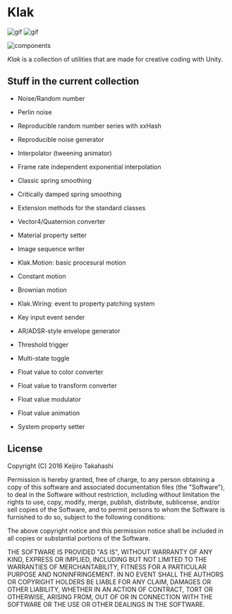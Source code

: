 Klak
====

![gif](http://49.media.tumblr.com/dfba0ff232f0bb76dc10a25026a888a2/tumblr_o0q7hmMfYU1qio469o1_400.gif)
![gif](http://49.media.tumblr.com/c2a6d1359aefd3c205a89fec7561ebbd/tumblr_o0sabaXTwl1qio469o1_400.gif)

![components](https://41.media.tumblr.com/4932807bd1f18d005d0c6369e88a952b/tumblr_o0y7kqOFQZ1qio469o1_640.png)

*Klak* is a collection of utilities that are made for creative coding with
Unity.

Stuff in the current collection
-------------------------------

- Noise/Random number
 - Perlin noise
 - Reproducible random number series with xxHash
 - Reproducible noise generator

- Interpolator (tweening animator)
 - Frame rate independent exponential interpolation
 - Classic spring smoothing
 - Critically damped spring smoothing

- Extension methods for the standard classes
 - Vector4/Quaternion converter
 - Material property setter

- Image sequence writer

- Klak.Motion: basic procesural motion
 - Constant motion
 - Brownian motion

- Klak.Wiring: event to property patching system
 - Key input event sender
 - AR/ADSR-style envelope generator
 - Threshold trigger
 - Multi-state toggle
 - Float value to color converter
 - Float value to transform converter
 - Float value modulator
 - Float value animation
 - System property setter

License
-------

Copyright (C) 2016 Keijiro Takahashi

Permission is hereby granted, free of charge, to any person obtaining a copy of
this software and associated documentation files (the "Software"), to deal in
the Software without restriction, including without limitation the rights to
use, copy, modify, merge, publish, distribute, sublicense, and/or sell copies of
the Software, and to permit persons to whom the Software is furnished to do so,
subject to the following conditions:

The above copyright notice and this permission notice shall be included in all
copies or substantial portions of the Software.

THE SOFTWARE IS PROVIDED "AS IS", WITHOUT WARRANTY OF ANY KIND, EXPRESS OR
IMPLIED, INCLUDING BUT NOT LIMITED TO THE WARRANTIES OF MERCHANTABILITY, FITNESS
FOR A PARTICULAR PURPOSE AND NONINFRINGEMENT. IN NO EVENT SHALL THE AUTHORS OR
COPYRIGHT HOLDERS BE LIABLE FOR ANY CLAIM, DAMAGES OR OTHER LIABILITY, WHETHER
IN AN ACTION OF CONTRACT, TORT OR OTHERWISE, ARISING FROM, OUT OF OR IN
CONNECTION WITH THE SOFTWARE OR THE USE OR OTHER DEALINGS IN THE SOFTWARE.
